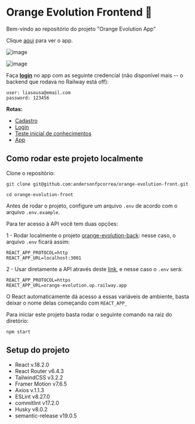 # Orange Evolution Frontend 🍊

Bem-vindo ao repositório do projeto "Orange Evolution App"

Clique [aqui](https://orange-evolution-front.pages.dev/app/home) para ver o app.

![image](https://github.com/andersonfpcorrea/orange-evolution-front/assets/92505216/9b6a869a-450e-46ce-8599-4ab833bad973)

![image](https://github.com/andersonfpcorrea/orange-evolution-front/assets/92505216/7f2bc453-2863-4c90-a149-3f29c09a506f)


Faça [**login**](https://orange-evolution-front.pages.dev) no app com as seguinte credencial (não disponível mais -- o backend que rodava no Railway está off):

```
user: liasousa@email.com
password: 123456
```

**Rotas:**
- [Cadastro](https://orange-evolution-front.pages.dev/signup)
- [Login](https://orange-evolution-front.pages.dev/)
- [Teste inicial de conhecimentos](https://orange-evolution-front.pages.dev/test)
- [App](https://orange-evolution-front.pages.dev/app/home)

## Como rodar este projeto localmente

Clone o repositório:

`git clone git@github.com:andersonfpcorrea/orange-evolution-front.git`

`cd orange-evolution-front`

Antes de rodar o projeto, configure um arquivo `.env` de acordo com o arquivo `.env.example`.

Para ter acesso à API você tem duas opções:

1 - Rodar localmente o projeto [orange-evolution-back](https://github.com/andersonfpcorrea/orange-evolution-back): nesse caso, o arquivo `.env` ficará assim:

```
REACT_APP_PROTOCOL=http
REACT_APP_URL=localhost:3001
```

2 - Usar diretamente a API através deste [link](https://orange-evolution.up.railway.app/), e nesse caso o `.env` será:

```
REACT_APP_PROTOCOL=https
REACT_APP_URL=orange-evolution.up.railway.app

```

O React automaticamente dá acesso a essas variáveis de ambiente, basta deixar o nome delas começando com `REACT_APP_`

Para iniciar este projeto basta rodar o seguinte comando na raiz do diretório:

```
npm start
```

## Setup do projeto

- React v.18.2.0
- React Router v6.4.3
- TailwindCSS v3.2.2
- Framer Motion v7.6.5
- Axios v.1.1.3
- ESLint v8.27.0
- commitlint v17.2.0
- Husky v8.0.2
- semantic-release v19.0.5
